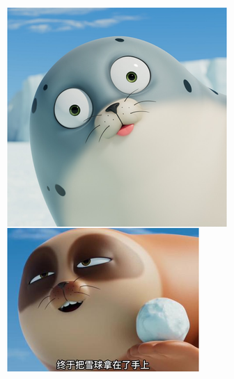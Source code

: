 ![channels4_profile](https://raw.githubusercontent.com/onesmail/onesmail.github.io/master/assset/imageschannels4_profile.jpg)![e9ee6b5d3ed76b37b8a17b50cbc8c578_tplv-dy-resize-origshort-autoq-75_330](https://raw.githubusercontent.com/onesmail/onesmail.github.io/master/assset/images/e9ee6b5d3ed76b37b8a17b50cbc8c578_tplv-dy-resize-origshort-autoq-75_330.jpeg)